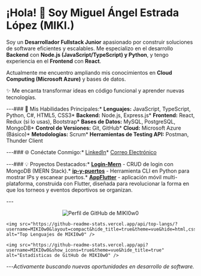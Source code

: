 # ¡Hola! 👋 Soy Miguel Ángel Estrada López (MIKI.)


Soy un **Desarrollador Fullstack Junior** apasionado por construir soluciones de software eficientes y escalables. Me especializo en el desarrollo **Backend** con **Node.js (JavaScript/TypeScript) y Python**, y tengo experiencia en el **Frontend** con **React**.


Actualmente me encuentro ampliando mis conocimientos en **Cloud Computing (Microsoft Azure)** y bases de datos.


✨ Me encanta transformar ideas en código funcional y aprender nuevas tecnologías.


---### 🚀 Mis Habilidades Principales:* **Lenguajes:** JavaScript, TypeScript, Python, C#, HTML5, CSS3* **Backend:** Node.js, Express.js* **Frontend:** React, Redux (si lo usas), Bootstrap* **Bases de Datos:** MySQL, PostgreSQL, MongoDB* **Control de Versiones:** Git, GitHub* **Cloud:** Microsoft Azure (Básico)* **Metodologías:** Scrum* **Herramientas de Testing API:** Postman, Thunder Client


---### 🌐 Conéctate Conmigo:* [LinkedIn](https://www.linkedin.com/in/miguel-%C3%A1ngel-estrada-l%C3%B3pez-721213224/)* [Correo Electrónico](mailto:maestralopez766@gmail.com)


---### 💡 Proyectos Destacados:* **[Login-Mern](https://github.com/MIKI0w0/Login-Mern)** - CRUD de login con MongoDB (MERN Stack).* **[ip-y-puertos](https://github.com/MIKI0w0/ip-y-puertos)** - Herramienta CLI en Python para mostrar IPs y escanear puertos.* **[AppFlutter](https://github.com/MIKI0w0/AppFlutter)** - aplicación móvil multi-plataforma, construida con Flutter, diseñada para revolucionar la forma en que los torneos y eventos deportivos se organizan.


---<p align="center">    <img src="https://komarev.com/ghpvc/?username=MIKI0w0&style=for-the-badge&color=blue" alt="Perfil de GitHub de MIKI0w0" />

    <img src="https://github-readme-stats.vercel.app/api/top-langs/?username=MIKI0w0&layout=compact&hide_title=true&theme=vue&hide=html,css" alt="Top Lenguajes de MIKI0w0" />

    <img src="https://github-readme-stats.vercel.app/api?username=MIKI0w0&show_icons=true&theme=vue&hide_title=true" alt="Estadísticas de GitHub de MIKI0w0" />

</p>

---_Activamente buscando nuevas oportunidades en desarrollo de software._
